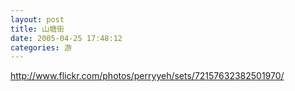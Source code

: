 ```yaml
---
layout: post
title: 山塘街
date: 2005-04-25 17:48:12
categories: 游
---
```


<http://www.flickr.com/photos/perryyeh/sets/72157632382501970/>
